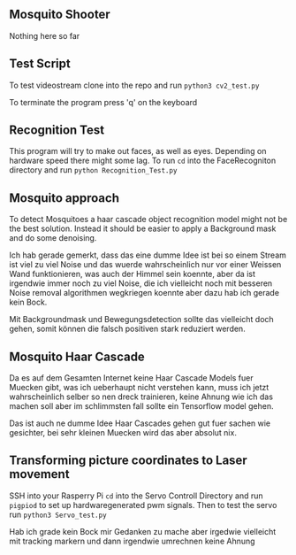 ## Mosquito Shooter

Nothing here so far

## Test Script
To test videostream clone into the repo and run  `python3 cv2_test.py` 

To terminate the program press 'q' on the keyboard

## Recognition Test

This program will try to make out faces, as well as eyes. Depending on hardware speed there might some lag. To run `cd` into the FaceRecogniton directory and run `python Recognition_Test.py`

## Mosquito approach 

To detect Mosquitoes a haar cascade object recognition model might not be the best solution. Instead it should be easier to apply a Background mask and do some denoising. 

Ich hab gerade gemerkt, dass das eine dumme Idee ist bei so einem Stream ist viel zu viel Noise und das wuerde wahrscheinlich nur vor einer Weissen Wand funktionieren, was auch der Himmel sein koennte, aber da ist irgendwie immer noch zu viel Noise, die ich vielleicht noch mit besseren Noise removal algorithmen wegkriegen koennte aber dazu hab ich gerade kein Bock.  

Mit Backgroundmask und Bewegungsdetection sollte das vielleicht doch gehen, somit können die falsch positiven stark reduziert werden.

## Mosquito Haar Cascade 

Da es auf dem Gesamten Internet keine Haar Cascade Models fuer Muecken gibt, was ich ueberhaupt nicht verstehen kann, muss ich jetzt wahrscheinlich selber so nen dreck trainieren, keine Ahnung wie ich das machen soll aber im schlimmsten fall sollte ein Tensorflow model gehen. 

Das ist auch ne dumme Idee Haar Cascades gehen gut fuer sachen wie gesichter, bei sehr kleinen Muecken wird das aber absolut nix. 

## Transforming picture coordinates to Laser movement
SSH into your Rasperry Pi `cd` into the Servo Controll Directory and run `pigpiod` to set up hardwaregenerated pwm signals. Then to test the servo run `python3 Servo_test.py`

Hab ich grade kein Bock mir Gedanken zu mache aber irgedwie vielleicht mit tracking markern und dann
irgendwie umrechnen keine Ahnung

